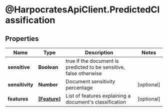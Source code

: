 # @HarpocratesApiClient.PredictedClassification

## Properties

Name | Type | Description | Notes
------------ | ------------- | ------------- | -------------
**sensitive** | **Boolean** | true if the document is predicted to be sensitive, false otherwise | 
**sensitivity** | **Number** | Document sensitivity percentage | [optional] 
**features** | [**[Feature]**](Feature.md) | List of features explaining a document&#39;s classification | [optional] 


